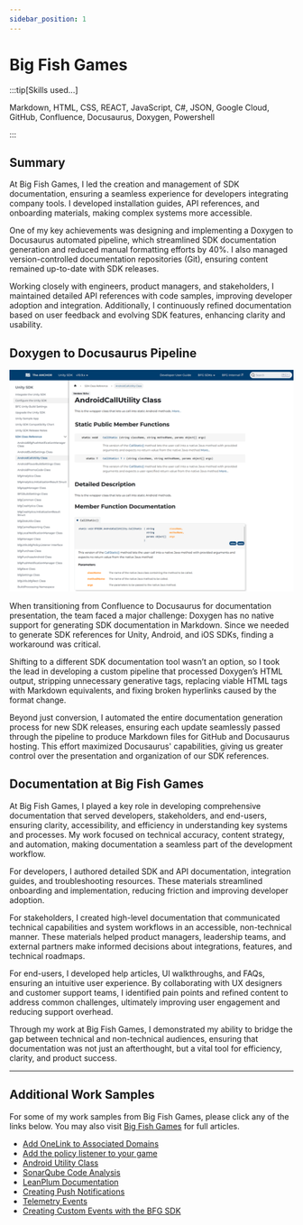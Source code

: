 ```yaml
---
sidebar_position: 1
---
```


# Big Fish Games

:::tip[Skills used...]

Markdown, HTML, CSS, REACT, JavaScript, C#, JSON, Google Cloud, GitHub, Confluence, Docusaurus, Doxygen, Powershell

:::

## Summary

At Big Fish Games, I led the creation and management of SDK documentation, ensuring a seamless experience for developers integrating company tools. I developed installation guides, API references, and onboarding materials, making complex systems more accessible.

One of my key achievements was designing and implementing a Doxygen to Docusaurus automated pipeline, which streamlined SDK documentation generation and reduced manual formatting efforts by 40%. I also managed version-controlled documentation repositories (Git), ensuring content remained up-to-date with SDK releases.

Working closely with engineers, product managers, and stakeholders, I maintained detailed API references with code samples, improving developer adoption and integration. Additionally, I continuously refined documentation based on user feedback and evolving SDK features, enhancing clarity and usability.

## Doxygen to Docusaurus Pipeline

<span class="wrap">![Sample SDK Reference](../../static/samples/BFG/BFG_WorkSample_03.png)</span>

When transitioning from Confluence to Docusaurus for documentation presentation, the team faced a major challenge: Doxygen has no native support for generating SDK documentation in Markdown. Since we needed to generate SDK references for Unity, Android, and iOS SDKs, finding a workaround was critical.

Shifting to a different SDK documentation tool wasn’t an option, so I took the lead in developing a custom pipeline that processed Doxygen’s HTML output, stripping unnecessary generative tags, replacing viable HTML tags with Markdown equivalents, and fixing broken hyperlinks caused by the format change.

Beyond just conversion, I automated the entire documentation generation process for new SDK releases, ensuring each update seamlessly passed through the pipeline to produce Markdown files for GitHub and Docusaurus hosting. This effort maximized Docusaurus' capabilities, giving us greater control over the presentation and organization of our SDK references.

## Documentation at Big Fish Games

At Big Fish Games, I played a key role in developing comprehensive documentation that served developers, stakeholders, and end-users, ensuring clarity, accessibility, and efficiency in understanding key systems and processes. My work focused on technical accuracy, content strategy, and automation, making documentation a seamless part of the development workflow.

For developers, I authored detailed SDK and API documentation, integration guides, and troubleshooting resources. These materials streamlined onboarding and implementation, reducing friction and improving developer adoption.

For stakeholders, I created high-level documentation that communicated technical capabilities and system workflows in an accessible, non-technical manner. These materials helped product managers, leadership teams, and external partners make informed decisions about integrations, features, and technical roadmaps.

For end-users, I developed help articles, UI walkthroughs, and FAQs, ensuring an intuitive user experience. By collaborating with UX designers and customer support teams, I identified pain points and refined content to address common challenges, ultimately improving user engagement and reducing support overhead.

Through my work at Big Fish Games, I demonstrated my ability to bridge the gap between technical and non-technical audiences, ensuring that documentation was not just an afterthought, but a vital tool for efficiency, clarity, and product success.

---

## Additional Work Samples

For some of my work samples from Big Fish Games, please click any of the links below. You may also visit [Big Fish Games](https://docs.bigfishgames.com/) for full articles.

- [Add OneLink to Associated Domains](../../static/samples/BFG/BFG_WorkSample_01.png)
- [Add the policy listener to your game](../../static/samples/BFG/BFG_WorkSample_02.png)
- [Android Utility Class](../../static/samples/BFG/BFG_WorkSample_03.png)
- [SonarQube Code Analysis](../../static/samples/BFG/BFG_WorkSample_04.png)
- [LeanPlum Documentation](../../static/samples/BFG/BFG_WorkSample_06.png)
- [Creating Push Notifications](../../static/samples/BFG/BFG_WorkSample_07.png)
- [Telemetry Events](../../static/samples/BFG/BFG_WorkSample_08a.png)
- [Creating Custom Events with the BFG SDK](../../static/samples/BFG/BFG_WorkSample_08b.png)
